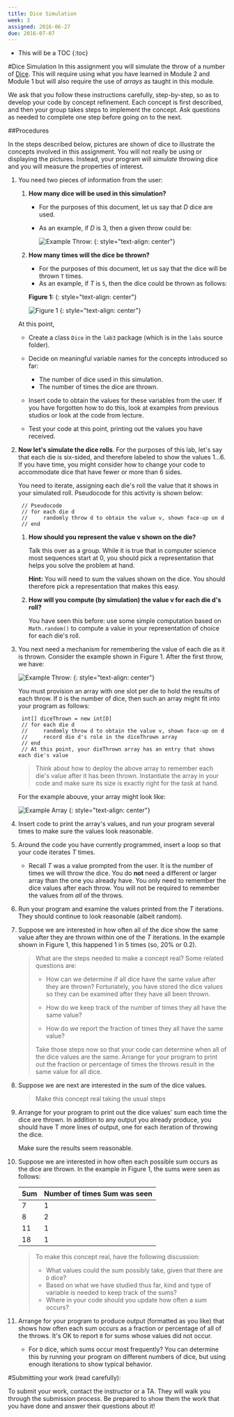 ```yaml
---
title: Dice Simulation
week: 3
assigned: 2016-06-27
due: 2016-07-07
---
```


* This will be a TOC
{:toc}


#Dice Simulation
In this assignment you will simulate the throw of a number of [Dice](https://en.wikipedia.org/wiki/Dice "Dice Wiki"). This will require using what you have learned in Module 2 and Module 1 but will also require the use of *arrays* as taught in this module.

We ask that you follow these instructions carefully, step-by-step, so as to develop your code by concept refinement. Each concept is first described, and then your group takes steps to implement the concept.
Ask questions as needed to complete one step before going on to the next.

##Procedures

In the steps described below, pictures are shown of dice to illustrate the concepts involved in this assignment. You will not really be using or displaying the pictures. Instead, your program will *simulate* throwing dice and you will measure the properties of interest.

1. You need two pieces of information from the user:

	1. **How many dice will be used in this simulation?**

		* For the purposes of this document, let us say that *D* dice are used.
		* As an example, if *D* is 3, then a given throw could be:

			![Example Throw:](../../../assignments/353.png)
			{: style="text-align: center"}

	2. **How many times will the dice be thrown?**

		* For the purposes of this document, let us say that the dice will be thrown `T` times.
		* As an example, if *T* is `5`, then the dice could be thrown as follows:

		**Figure 1:**
		{: style="text-align: center"}

		![Figure 1](../../../assignments/DieGrid.png)
		{: style="text-align: center"}

	At this point,

	* Create a class `Dice` in the `lab3` package (which is in the `labs` source folder).
	* Decide on meaningful variable names for the concepts introduced so far:

		* The number of dice used in this simulation.
		* The number of times the dice are thrown.

	* Insert code to obtain the values for these variables from the user.  If you have forgotten how to do this, look at examples from previous studios or look at the code from lecture.
	* Test your code at this point, printing out the values you have received.

2. **Now let's simulate the dice rolls**.  For the purposes of this lab, let's say that each die is six-sided, and therefore labeled to show the values 1…6. If you have time, you might consider how to change your code to accommodate dice that have fewer or more than 6 sides.

	You need to iterate, assigning each die's roll the value that it shows in your simulated roll. Pseudocode for this activity is shown below:


		// Pseudocode
		// for each die d
		//     randomly throw d to obtain the value v, shown face-up on d
		// end  

	1. **How should you represent the value v shown on the die?**

		Talk this over as a group. While it is true that in computer science most sequences start at 0, you should pick a representation that helps you solve the problem at hand.

		**Hint:** You will need to sum the values shown on the dice. You should therefore pick a representation that makes this easy.

	2. **How will you compute (by simulation) the value v for each die d's roll?**

		You have seen this before: use some simple computation based on `Math.random()` to compute a value in your representation of choice for each die's roll.

3. You next need a mechanism for remembering the value of each die as it is thrown.
Consider the example shown in Figure 1. After the first throw, we have:

	![Example Throw:](../../../assignments/353.png)
	{: style="text-align: center"}

	You must provision an array with one slot per die to hold the results of each throw. If `D` is the number of dice, then such an array might fit into your program as follows:

		int[] diceThrown = new int[D]
		// for each die d
		//     randomly throw d to obtain the value v, shown face-up on d
		//     record die d's role in the diceThrown array
		// end
		// At this point, your dieThrown array has an entry that shows each die's value
	
	> Think about how to deploy the above array to remember each die's value after it has been thrown. Instantiate the array in your code and make sure its size is exactly right for the task at hand.

	For the example abouve, your array might look like:

    ![Example Array](../../../studios/dieTable.png)
	{: style="text-align: center"}

4. Insert code to print the array's values, and run your program several times to make sure the values look reasonable.


5. Around the code you have currently programmed, insert a loop so that your code iterates *T* times.

	
	* Recall *T* was a value prompted from the user. It is the number of times we will throw the dice.
	You do **not** need a different or larger array than the one you already have. You only need to remember the dice values after each throw. You will not be required to remember the values from *all* of the throws.

6. Run your program and examine the values printed from the *T* iterations. They should continue to look reasonable (albeit random).

7. Suppose we are interested in how often all of the dice show the same value after they are thrown within one of the *T* iterations. In the example shown in Figure 1, this happened 1 in 5 times (so, 20% or 0.2).

	> What are the steps needed to make a concept real? Some related questions are:
	>
	> * How can we determine if all dice have the same value after they are thrown? Fortunately, you have stored the dice values so they can be examined after they have all been thrown.
	>
	> * How do we keep track of the number of times they all have the same value?
	>
	> * How do we report the fraction of times they all have the same value?
	>  
	> Take those steps now so that your code can determine when all of the dice values are the same. Arrange for your program to print out the fraction or percentage of times the throws result in the same value for all dice.


8. Suppose we are next are interested in the *sum* of the dice values.

	> Make this concept real taking the usual steps

9. Arrange for your program to print out the dice values' sum each time the dice are thrown. In addition to any output you already produce, you should have T more lines of output, one for each iteration of throwing the dice.

	Make sure the results seem reasonable.

10. Suppose we are interested in how often each possible sum occurs as the dice are thrown. In the example in Figure 1, the sums were seen as follows:

    | Sum | Number of times Sum was seen |
    | --- | ---------------------------- |
    | 7   | 1                            |
    | 8   | 2                            |
    | 11  | 1                            |
    | 18  | 1                            |

	> To make this concept real, have the following discussion:
	> * What values could the sum possibly take, given that there are `D` dice?
	> * Based on what we have studied thus far, kind and type of variable is needed to keep track of the sums?
	> * Where in your code should you update how often a sum occurs?

11. Arrange for your program to produce output (formatted as you like) that shows how often each sum occurs as a fraction or percentage of all of the throws. It's OK to report `0` for sums whose values did not occur.

	* For `D` dice, which sums occur most frequently? You can determine this by running your program on different numbers of dice, but using enough iterations to show typical behavior.

#Submitting your work (read carefully):

To submit your work, contact the instructor or a TA. They will walk you through the submission process. Be prepared to show them the work that you have done and answer their questions about it!

